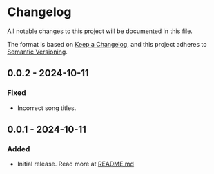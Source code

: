 # Changelog

All notable changes to this project will be documented in this file.

The format is based on [Keep a Changelog](https://keepachangelog.com/en/1.1.0/),
and this project adheres to [Semantic Versioning](https://semver.org/spec/v2.0.0.html).

## 0.0.2 - 2024-10-11

### Fixed

- Incorrect song titles.

## 0.0.1 - 2024-10-11

### Added

- Initial release. Read more at [README.md](./README.md)

